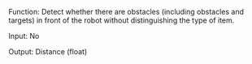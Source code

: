 Function: Detect whether there are obstacles (including obstacles and targets) in front of the robot without distinguishing the type of item. 

Input: No 

Output: Distance (float) 
